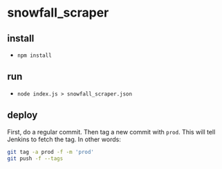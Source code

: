# snowfall_scraper

## install

- `npm install`

## run

- `node index.js > snowfall_scraper.json`

## deploy

First, do a regular commit. Then tag a new commit with `prod`. This will tell Jenkins to fetch the tag. In other words:

```bash
git tag -a prod -f -m 'prod'
git push -f --tags
```
